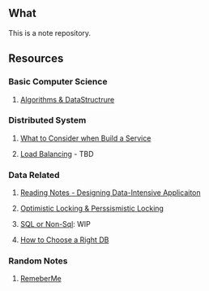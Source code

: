 ## What  
This is a note repository.   
## Resources    
### Basic Computer Science  
1. [Algorithms & DataStructrure](https://github.com/HUAZHEYINy/NOTE/blob/master/Algorithm%26DataStructure.md)  

### Distributed System  
1. [What to Consider when Build a Service](https://github.com/HUAZHEYINy/NOTE/blob/master/SystemDesignHighLevel.md)      

2. [Load Balancing](https://github.com/HUAZHEYINy/NOTE/blob/master/LoadBalancer.md) - TBD

### Data Related 
1. [Reading Notes - Designing Data-Intensive Applicaiton](https://github.com/HUAZHEYINy/NOTE/blob/master/DatabaseRelated/Data-Intensive%20Applications.md)  
  
2. [Optimistic Locking & Perssismistic Locking](https://github.com/HUAZHEYINy/NOTE/blob/master/DatabaseRelated/LockingOptimistic%26Pessismistic.md)  
  
3. [SQL or Non-Sql](https://github.com/HUAZHEYINy/NOTE/blob/master/DatabaseRelated/SqlOrNonSql.md): WIP  
 
4. [How to Choose a Right DB](https://github.com/HUAZHEYINy/NOTE/blob/master/DatabaseRelated/ChooseARightDB.md)
  
### Random Notes  
1. [RemeberMe](https://github.com/HUAZHEYINy/NOTE/blob/master/SomewhatRandom.md)

